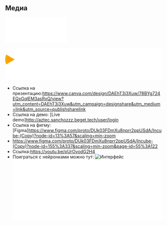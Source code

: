 ## Медиа
![Логотип](/media/ant_avarage_of_avarage.png) 

![Логотип](/media/Logo_r_cube.png)

* Ссылка на презентацию:https://www.canva.com/design/DAEhT3j3Xuw/78BYg724EQxGqlEM3asRxQ/view?utm_content=DAEhT3j3Xuw&utm_campaign=designshare&utm_medium=link&utm_source=publishsharelink
* Ссылка на демо: [Live demo]http://aztec.sanchozzz.beget.tech/user/login
* Ссылка на фигму: [Figma]https://www.figma.com/proto/DUk03FDmXu8nprr2ppUSdA/Incube-(Copy)?node-id=13%3A57&scaling=min-zoom
* https://www.figma.com/proto/DUk03FDmXu8nprr2ppUSdA/Incube-(Copy)?node-id=155%3A337&scaling=min-zoom&page-id=55%3A122
* Ссылка:https://youtu.be/pUrOvodG2H4 
* Поиграться с нейронками можно тут: 
![Интерфейс](/media/001.gif)
![Логотип](/media/logo_ant.png)
